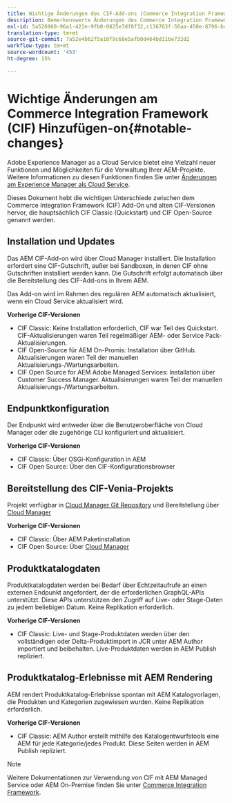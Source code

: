 ```yaml
---
title: Wichtige Änderungen des CIF-Add-ons (Commerce Integration Framework)
description: Bemerkenswerte Änderungen des Commerce Integration Framework (CIF) im Vergleich zu alten CIF-Versionen.
exl-id: 5a526960-96a1-421e-9fb0-0825e7df8f32,c136763f-56aa-450e-8796-bc84bf6c205d
translation-type: tm+mt
source-git-commit: 7a52e4b62f5a18f9c68e5afb0d464bd11be732d2
workflow-type: tm+mt
source-wordcount: '453'
ht-degree: 15%

---
```


# Wichtige Änderungen am Commerce Integration Framework (CIF) Hinzufügen-on{#notable-changes}

Adobe Experience Manager as a Cloud Service bietet eine Vielzahl neuer Funktionen und Möglichkeiten für die Verwaltung Ihrer AEM-Projekte. Weitere Informationen zu diesen Funktionen finden Sie unter [Änderungen am Experience Manager als Cloud Service](/help/release-notes/aem-cloud-changes.md).

Dieses Dokument hebt die wichtigen Unterschiede zwischen dem Commerce Integration Framework (CIF) Add-On und alten CIF-Versionen hervor, die hauptsächlich CIF Classic (Quickstart) und CIF Open-Source genannt werden.

## Installation und Updates

Das AEM CIF-Add-on wird über Cloud Manager installiert. Die Installation erfordert eine CIF-Gutschrift, außer bei Sandboxen, in denen CIF ohne Gutschriften installiert werden kann. Die Gutschrift erfolgt automatisch über die Bereitstellung des CIF-Add-ons in Ihrem AEM.

Das Add-on wird im Rahmen des regulären AEM automatisch aktualisiert, wenn ein Cloud Service aktualisiert wird.

**Vorherige CIF-Versionen**

* CIF Classic: Keine Installation erforderlich, CIF war Teil des Quickstart. CIF-Aktualisierungen waren Teil regelmäßiger AEM- oder Service Pack-Aktualisierungen.
* CIF Open-Source für AEM On-Promis: Installation über GitHub. Aktualisierungen waren Teil der manuellen Aktualisierungs-/Wartungsarbeiten.
* CIF Open Source for AEM Adobe Managed Services: Installation über Customer Success Manager. Aktualisierungen waren Teil der manuellen Aktualisierungs-/Wartungsarbeiten.

## Endpunktkonfiguration

Der Endpunkt wird entweder über die Benutzeroberfläche von Cloud Manager oder die zugehörige CLI konfiguriert und aktualisiert.

**Vorherige CIF-Versionen**

* CIF Classic: Über OSGi-Konfiguration in AEM
* CIF Open Source: Über den CIF-Konfigurationsbrowser

## Bereitstellung des CIF-Venia-Projekts

Projekt verfügbar in [Cloud Manager Git Repository](https://docs.adobe.com/content/help/de/experience-manager-cloud-service/implementing/managing-code/integrating-with-git.html) und Bereitstellung über [Cloud Manager](https://docs.adobe.com/content/help/de/experience-manager-cloud-service/implementing/deploying/overview.html)

**Vorherige CIF-Versionen**

* CIF Classic: Über AEM Paketinstallation
* CIF Open Source: Über [Cloud Manager](https://docs.adobe.com/content/help/de-DE/experience-manager-cloud-manager/using/introduction-to-cloud-manager.html)

## Produktkatalogdaten

Produktkatalogdaten werden bei Bedarf über Echtzeitaufrufe an einen externen Endpunkt angefordert, der die erforderlichen GraphQL-APIs unterstützt. Diese APIs unterstützen den Zugriff auf Live- oder Stage-Daten zu jedem beliebigen Datum. Keine Replikation erforderlich.

**Vorherige CIF-Versionen**

* CIF Classic: Live- und Stage-Produktdaten werden über den vollständigen oder Delta-Produktimport in JCR unter AEM Author importiert und beibehalten. Live-Produktdaten werden in AEM Publish repliziert.

## Produktkatalog-Erlebnisse mit AEM Rendering

AEM rendert Produktkatalog-Erlebnisse spontan mit AEM Katalogvorlagen, die Produkten und Kategorien zugewiesen wurden. Keine Replikation erforderlich.

**Vorherige CIF-Versionen**

* CIF Classic: AEM Author erstellt mithilfe des Katalogentwurfstools eine AEM für jede Kategorie/jedes Produkt. Diese Seiten werden in AEM Publish repliziert.

>[!NOTE]
>
>Weitere Dokumentationen zur Verwendung von CIF mit AEM Managed Service oder AEM On-Premise finden Sie unter [Commerce Integration Framework](https://www.adobe.io/apis/experiencecloud/commerce-integration-framework/getting-started.html).

